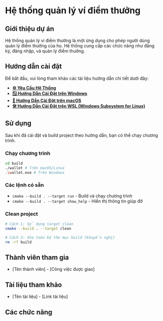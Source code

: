 # Hệ thống quản lý ví điểm thưởng

## Giới thiệu dự án

Hệ thống quản lý ví điểm thưởng là một ứng dụng cho phép người dùng quản lý điểm thưởng của họ. Hệ thống cung cấp các chức năng như đăng ký, đăng nhập, và quản lý điểm thưởng.

## Hướng dẫn cài đặt

Để bắt đầu, vui lòng tham khảo các tài liệu hướng dẫn chi tiết dưới đây:

- **[⚙️ Yêu Cầu Hệ Thống](docs/system_requirements.md)**
- **[🪟 Hướng Dẫn Cài Đặt trên Windows](docs/windows.md)**
- **[🍎 Hướng Dẫn Cài Đặt trên macOS](docs/macos.md)**
- **[🛠️ Hướng Dẫn Cài Đặt trên WSL (Windows Subsystem for Linux)](docs/wsl.md)**

## Sử dụng

Sau khi đã cài đặt và build project theo hướng dẫn, bạn có thể chạy chương trình.

### Chạy chương trình

```bash
cd build
./wallet # Trên macOS/Linux
.\wallet.exe # Trên Windows
```

### Các lệnh có sẵn

- `cmake --build . --target run` - Build và chạy chương trình
- `cmake --build . --target show_help` - Hiển thị thông tin giúp đỡ

### Clean project

```bash
# Cách 1: Sử dụng target clean
cmake --build . --target clean

# Cách 2: Xóa toàn bộ thư mục build (khuyến nghị)
rm -rf build
```

## Thành viên tham gia

- [Tên thành viên] - [Công việc được giao]

## Tài liệu tham khảo

- [Tên tài liệu] - [Link tài liệu]

## Các chức năng
